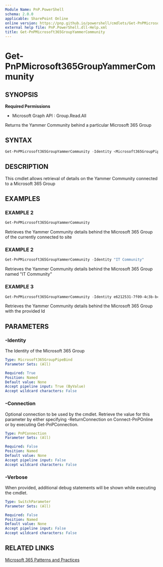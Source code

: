 ```yaml
---
Module Name: PnP.PowerShell
schema: 2.0.0
applicable: SharePoint Online
online version: https://pnp.github.io/powershell/cmdlets/Get-PnPMicrosoft365GroupYammerCommunity.html
external help file: PnP.PowerShell.dll-Help.xml
title: Get-PnPMicrosoft365GroupYammerCommunity
---
```

  
# Get-PnPMicrosoft365GroupYammerCommunity

## SYNOPSIS

**Required Permissions**

  * Microsoft Graph API : Group.Read.All

Returns the Yammer Community behind a particular Microsoft 365 Group

## SYNTAX

```powershell
Get-PnPMicrosoft365GroupYammerCommunity -Identity <Microsoft365GroupPipeBind> [-Connection] [-Verbose] 
```

## DESCRIPTION
This cmdlet allows retrieval of details on the Yammer Community connected to a Microsoft 365 Group

## EXAMPLES

### EXAMPLE 2
```powershell
Get-PnPMicrosoft365GroupYammerCommunity
```

Retrieves the Yammer Community details behind the Microsoft 365 Group of the currently connected to site

### EXAMPLE 2
```powershell
Get-PnPMicrosoft365GroupYammerCommunity -Identity "IT Community"
```

Retrieves the Yammer Community details behind the Microsoft 365 Group named "IT Community"

### EXAMPLE 3
```powershell
Get-PnPMicrosoft365GroupYammerCommunity -Identity e6212531-7f09-4c3b-bc2e-12cae26fb409
```

Retrieves the Yammer Community details behind the Microsoft 365 Group with the provided Id

## PARAMETERS

### -Identity
The Identity of the Microsoft 365 Group

```yaml
Type: Microsoft365GroupPipeBind
Parameter Sets: (All)

Required: True
Position: Named
Default value: None
Accept pipeline input: True (ByValue)
Accept wildcard characters: False
```

### -Connection
Optional connection to be used by the cmdlet. Retrieve the value for this parameter by either specifying -ReturnConnection on Connect-PnPOnline or by executing Get-PnPConnection.

```yaml
Type: PnPConnection
Parameter Sets: (All)

Required: False
Position: Named
Default value: None
Accept pipeline input: False
Accept wildcard characters: False
```

### -Verbose
When provided, additional debug statements will be shown while executing the cmdlet.

```yaml
Type: SwitchParameter
Parameter Sets: (All)

Required: False
Position: Named
Default value: None
Accept pipeline input: False
Accept wildcard characters: False
```

## RELATED LINKS

[Microsoft 365 Patterns and Practices](https://aka.ms/m365pnp)